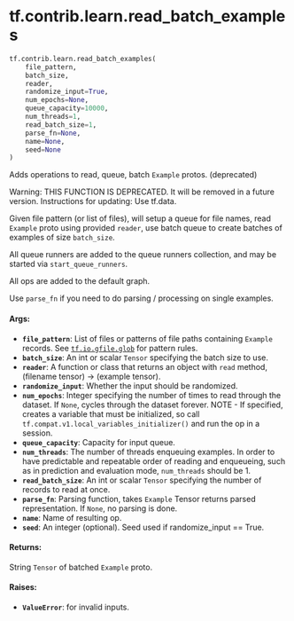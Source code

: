 <div itemscope itemtype="http://developers.google.com/ReferenceObject">
<meta itemprop="name" content="tf.contrib.learn.read_batch_examples" />
<meta itemprop="path" content="Stable" />
</div>

# tf.contrib.learn.read_batch_examples

``` python
tf.contrib.learn.read_batch_examples(
    file_pattern,
    batch_size,
    reader,
    randomize_input=True,
    num_epochs=None,
    queue_capacity=10000,
    num_threads=1,
    read_batch_size=1,
    parse_fn=None,
    name=None,
    seed=None
)
```

Adds operations to read, queue, batch `Example` protos. (deprecated)

Warning: THIS FUNCTION IS DEPRECATED. It will be removed in a future version.
Instructions for updating:
Use tf.data.

Given file pattern (or list of files), will setup a queue for file names,
read `Example` proto using provided `reader`, use batch queue to create
batches of examples of size `batch_size`.

All queue runners are added to the queue runners collection, and may be
started via `start_queue_runners`.

All ops are added to the default graph.

Use `parse_fn` if you need to do parsing / processing on single examples.

#### Args:

* <b>`file_pattern`</b>: List of files or patterns of file paths containing
      `Example` records. See <a href="../../../tf/io/gfile/glob.md"><code>tf.io.gfile.glob</code></a> for pattern rules.
* <b>`batch_size`</b>: An int or scalar `Tensor` specifying the batch size to use.
* <b>`reader`</b>: A function or class that returns an object with
    `read` method, (filename tensor) -> (example tensor).
* <b>`randomize_input`</b>: Whether the input should be randomized.
* <b>`num_epochs`</b>: Integer specifying the number of times to read through the
    dataset. If `None`, cycles through the dataset forever.
    NOTE - If specified, creates a variable that must be initialized, so call
    `tf.compat.v1.local_variables_initializer()` and run the op in a session.
* <b>`queue_capacity`</b>: Capacity for input queue.
* <b>`num_threads`</b>: The number of threads enqueuing examples. In order to have
    predictable and repeatable order of reading and enqueueing, such as in
    prediction and evaluation mode, `num_threads` should be 1.
* <b>`read_batch_size`</b>: An int or scalar `Tensor` specifying the number of
    records to read at once.
* <b>`parse_fn`</b>: Parsing function, takes `Example` Tensor returns parsed
    representation. If `None`, no parsing is done.
* <b>`name`</b>: Name of resulting op.
* <b>`seed`</b>: An integer (optional). Seed used if randomize_input == True.


#### Returns:

String `Tensor` of batched `Example` proto.


#### Raises:

* <b>`ValueError`</b>: for invalid inputs.